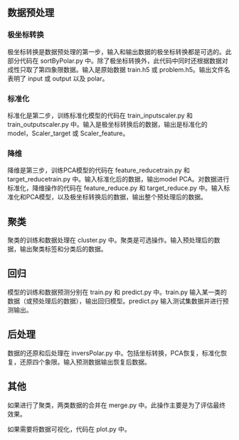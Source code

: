 ## 数据预处理

### 极坐标转换

极坐标转换是数据预处理的第一步，输入和输出数据的极坐标转换都是可选的。此部分代码在 sortByPolar.py 中。除了极坐标转换外，此代码中同时还根据数据对成性只取了第四象限数据。输入是原始数据 train.h5 或 problem.h5。输出文件名表明了 input 或 output 以及 polar。

### 标准化

标准化是第二步，训练标准化模型的代码在 train_inputscaler.py 和 train_outputscaler.py 中。输入是极坐标转换后的数据，输出是标准化的model，Scaler_target 或 Scaler_feature。

### 降维

降维是第三步，训练PCA模型的代码在 feature_reducetrain.py 和 target_reducetrain.py 中。输入标准化后的数据，输出model PCA。对数据进行标准化，降维操作的代码在 feature_reduce.py 和 target_reduce.py 中。输入标准化和PCA模型，以及极坐标转换后的数据，输出整个预处理后的数据。

## 聚类

聚类的训练和数据处理在 cluster.py 中。聚类是可选操作。输入预处理后的数据，输出聚类标签和分类后的数据。

## 回归

模型的训练和数据预测分别在 train.py 和 predict.py 中。train.py 输入某一类的数据（或预处理后的数据），输出回归模型。predict.py 输入测试集数据并进行预测输出。

## 后处理

数据的还原和后处理在 inversPolar.py 中。包括坐标转换，PCA恢复，标准化恢复，还原四个象限。输入预测数据输出恢复后数据。

## 其他

如果进行了聚类，两类数据的合并在 merge.py 中。此操作主要是为了评估最终效果。

如果需要将数据可视化，代码在 plot.py 中。